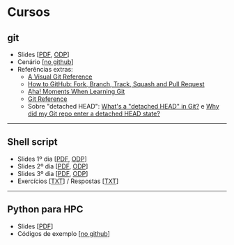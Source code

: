 # Cursos

## git

* Slides [[PDF](git/curso.pdf), [ODP](git/curso.odp)]
* Cenário [[no github](https://github.com/gmgall/cursos/blob/master/git/cenario.md)]
* Referências extras:
    * [A Visual Git Reference](http://marklodato.github.io/visual-git-guide/index-en.html)
    * [How to GitHub: Fork, Branch, Track, Squash and Pull Request](https://gun.io/blog/how-to-github-fork-branch-and-pull-request/)
    * [Aha! Moments When Learning Git](http://betterexplained.com/articles/aha-moments-when-learning-git/)
    * [Git Reference](http://gitref.org/)
    * Sobre "detached HEAD":
      [What's a "detached HEAD" in Git?](http://www.git-tower.com/learn/git/faq/detached-head-when-checkout-commit/) e [Why did my Git repo enter a detached HEAD state?](http://stackoverflow.com/questions/3965676/why-did-my-git-repo-enter-a-detached-head-state/)

----------

## Shell script

* Slides 1º dia [[PDF](shell/intro.pdf), [ODP](shell/intro.odp)]
* Slides 2º dia [[PDF](shell/script.pdf), [ODP](shell/script.odp)]
* Slides 3º dia [[PDF](shell/comandos.pdf), [ODP](shell/comandos.odp)]
* Exercícios [[TXT](shell/exercicios.txt)] / Respostas [[TXT](shell/respostas.txt)]

----------

## Python para HPC

* Slides
  [[PDF](https://github.com/gmgall/python-hpc/blob/master/Python%20para%20HPC.pdf)]
* Códigos de exemplo [[no github](https://github.com/gmgall/python-hpc)]
